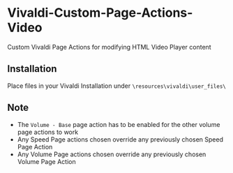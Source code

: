 # Vivaldi-Custom-Page-Actions-Video
Custom Vivaldi Page Actions for modifying HTML Video Player content

## Installation
Place files in your Vivaldi Installation under ```\resources\vivaldi\user_files\```

## Note
* The ```Volume - Base``` page action has to be enabled for the other volume page actions to work
* Any Speed Page actions chosen override any previously chosen Speed Page Action
* Any Volume Page actions chosen override any previously chosen Volume Page Action
